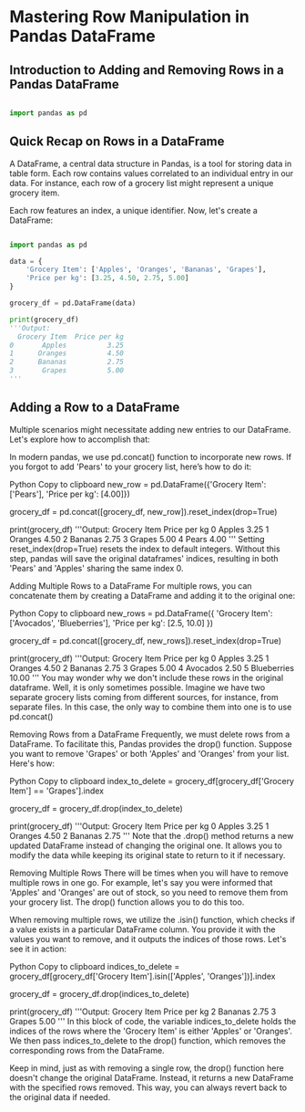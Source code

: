 # Mastering Row Manipulation in Pandas DataFrame

## Introduction to Adding and Removing Rows in a Pandas DataFrame

```Python

import pandas as pd
```

## Quick Recap on Rows in a DataFrame

A DataFrame, a central data structure in Pandas, is a tool for storing data in table form. Each row contains values correlated to an individual entry in our data. For instance, each row of a grocery list might represent a unique grocery item.

Each row features an index, a unique identifier. Now, let's create a DataFrame:

```Python

import pandas as pd

data = {
    'Grocery Item': ['Apples', 'Oranges', 'Bananas', 'Grapes'],
    'Price per kg': [3.25, 4.50, 2.75, 5.00]
}

grocery_df = pd.DataFrame(data)

print(grocery_df)
'''Output:
  Grocery Item  Price per kg
0       Apples          3.25
1      Oranges          4.50
2      Bananas          2.75
3       Grapes          5.00
'''
```

## Adding a Row to a DataFrame
Multiple scenarios might necessitate adding new entries to our DataFrame. Let's explore how to accomplish that:

In modern pandas, we use pd.concat() function to incorporate new rows. If you forgot to add 'Pears' to your grocery list, here’s how to do it:

Python
Copy to clipboard
new_row = pd.DataFrame({'Grocery Item': ['Pears'], 'Price per kg': [4.00]})

grocery_df = pd.concat([grocery_df, new_row]).reset_index(drop=True)

print(grocery_df)
'''Output:
  Grocery Item  Price per kg
0       Apples          3.25
1      Oranges          4.50
2      Bananas          2.75
3       Grapes          5.00
4        Pears          4.00
'''
Setting reset_index(drop=True) resets the index to default integers. Without this step, pandas will save the original dataframes' indices, resulting in both 'Pears' and 'Apples' sharing the same index 0.

Adding Multiple Rows to a DataFrame
For multiple rows, you can concatenate them by creating a DataFrame and adding it to the original one:

Python
Copy to clipboard
new_rows = pd.DataFrame({
    'Grocery Item': ['Avocados', 'Blueberries'],
    'Price per kg': [2.5, 10.0]
})

grocery_df = pd.concat([grocery_df, new_rows]).reset_index(drop=True)

print(grocery_df)
'''Output:
  Grocery Item  Price per kg
0       Apples          3.25
1      Oranges          4.50
2      Bananas          2.75
3       Grapes          5.00
4     Avocados          2.50
5  Blueberries         10.00
'''
You may wonder why we don't include these rows in the original dataframe. Well, it is only sometimes possible. Imagine we have two separate grocery lists coming from different sources, for instance, from separate files. In this case, the only way to combine them into one is to use pd.concat()

Removing Rows from a DataFrame
Frequently, we must delete rows from a DataFrame. To facilitate this, Pandas provides the drop() function. Suppose you want to remove 'Grapes' or both 'Apples' and 'Oranges' from your list. Here's how:

Python
Copy to clipboard
index_to_delete = grocery_df[grocery_df['Grocery Item'] == 'Grapes'].index

grocery_df = grocery_df.drop(index_to_delete)

print(grocery_df)
'''Output:
  Grocery Item  Price per kg
0       Apples          3.25
1      Oranges          4.50
2      Bananas          2.75
'''
Note that the .drop() method returns a new updated DataFrame instead of changing the original one. It allows you to modify the data while keeping its original state to return to it if necessary.

Removing Multiple Rows
There will be times when you will have to remove multiple rows in one go. For example, let's say you were informed that 'Apples' and 'Oranges' are out of stock, so you need to remove them from your grocery list. The drop() function allows you to do this too.

When removing multiple rows, we utilize the .isin() function, which checks if a value exists in a particular DataFrame column. You provide it with the values you want to remove, and it outputs the indices of those rows. Let's see it in action:

Python
Copy to clipboard
indices_to_delete = grocery_df[grocery_df['Grocery Item'].isin(['Apples', 'Oranges'])].index

grocery_df = grocery_df.drop(indices_to_delete)

print(grocery_df)
'''Output:
  Grocery Item  Price per kg
2      Bananas          2.75
3       Grapes          5.00
'''
In this block of code, the variable indices_to_delete holds the indices of the rows where the 'Grocery Item' is either 'Apples' or 'Oranges'. We then pass indices_to_delete to the drop() function, which removes the corresponding rows from the DataFrame.

Keep in mind, just as with removing a single row, the drop() function here doesn't change the original DataFrame. Instead, it returns a new DataFrame with the specified rows removed. This way, you can always revert back to the original data if needed.
